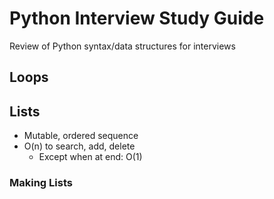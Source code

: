 # Python Interview Study Guide
Review of Python syntax/data structures for interviews

## Loops

## Lists
- Mutable, ordered sequence
- O(n) to search, add, delete
  - Except when at end: O(1)
### Making Lists


## 


